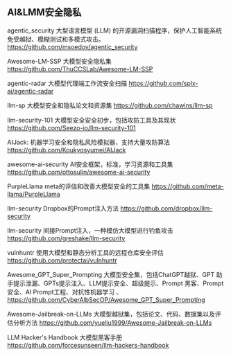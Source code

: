## AI&LMM安全隐私 

agentic_security  大型语言模型 (LLM) 的开源漏洞扫描程序，保护人工智能系统免受越狱、模糊测试和多模式攻击。 https://github.com/msoedov/agentic_security

Awesome-LM-SSP  大模型安全隐私集 https://github.com/ThuCCSLab/Awesome-LM-SSP

agentic-radar 大模型代理端工作流安全扫描 https://github.com/splx-ai/agentic-radar

llm-sp 大模型安全和隐私论文和资源集  https://github.com/chawins/llm-sp

llm-security-101 大模型安全安全初步，包括攻防工具及其现状  https://github.com/Seezo-io/llm-security-101

AIJack: 机器学习安全和隐私风险模拟器，支持大量攻防算法 https://github.com/Koukyosyumei/AIJack

awesome-ai-security  AI安全框架，标准，学习资源和工具集 https://github.com/ottosulin/awesome-ai-security

PurpleLlama meta的评估和改善大模型安全的工具集  https://github.com/meta-llama/PurpleLlama

llm-security Dropbox的Prompt注入方法 https://github.com/dropbox/llm-security

llm-security 间接Prompt注入，一种模仿大模型进行钓鱼攻击 https://github.com/greshake/llm-security

vulnhuntr 使用大模型和静态分析工具的远程仓库安全评估 https://github.com/protectai/vulnhuntr

Awesome_GPT_Super_Prompting 大模型安全集，包括ChatGPT越狱、GPT 助手提示泄漏、GPTs提示注入、LLM提示安全、超级提示、Prompt 黑客、Prompt安全、AI Prompt工程、对抗性机器学习 、https://github.com/CyberAlbSecOP/Awesome_GPT_Super_Prompting

Awesome-Jailbreak-on-LLMs  大模型越狱集，包括论文、代码、数据集以及评估分析方法 https://github.com/yueliu1999/Awesome-Jailbreak-on-LLMs

LLM Hacker's Handbook  大模型黑客手册 https://github.com/forcesunseen/llm-hackers-handbook

